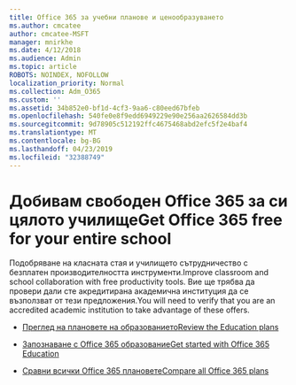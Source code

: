 ```yaml
---
title: Office 365 за учебни планове и ценообразуването
ms.author: cmcatee
author: cmcatee-MSFT
manager: mnirkhe
ms.date: 4/12/2018
ms.audience: Admin
ms.topic: article
ROBOTS: NOINDEX, NOFOLLOW
localization_priority: Normal
ms.collection: Adm_O365
ms.custom: ''
ms.assetid: 34b852e0-bf1d-4cf3-9aa6-c80eed67bfeb
ms.openlocfilehash: 540fe0e8f9edd6949229e90e256aa2626584dd3b
ms.sourcegitcommit: 9d78905c512192ffc4675468abd2efc5f2e4baf4
ms.translationtype: MT
ms.contentlocale: bg-BG
ms.lasthandoff: 04/23/2019
ms.locfileid: "32388749"
---
```

# <a name="get-office-365-free-for-your-entire-school"></a><span data-ttu-id="7757b-102">Добивам свободен Office 365 за си цялото училище</span><span class="sxs-lookup"><span data-stu-id="7757b-102">Get Office 365 free for your entire school</span></span>

<span data-ttu-id="7757b-103">Подобряване на класната стая и училището сътрудничество с безплатен производителността инструменти.</span><span class="sxs-lookup"><span data-stu-id="7757b-103">Improve classroom and school collaboration with free productivity tools.</span></span> <span data-ttu-id="7757b-104">Вие ще трябва да провери дали сте акредитирана академична институция да се възползват от тези предложения.</span><span class="sxs-lookup"><span data-stu-id="7757b-104">You will need to verify that you are an accredited academic institution to take advantage of these offers.</span></span>
  
- [<span data-ttu-id="7757b-105">Преглед на плановете на образованието</span><span class="sxs-lookup"><span data-stu-id="7757b-105">Review the Education plans</span></span>](https://products.office.com/academic/compare-office-365-education-plans)
    
- [<span data-ttu-id="7757b-106">Запознаване с Office 365 образование</span><span class="sxs-lookup"><span data-stu-id="7757b-106">Get started with Office 365 Education</span></span>](https://support.office.com/article/ab02abe5-a1ee-458c-b749-5b44416ccf1)
    
- [<span data-ttu-id="7757b-107">Сравни всички Office 365 плановете</span><span class="sxs-lookup"><span data-stu-id="7757b-107">Compare all Office 365 plans</span></span>](https://products.office.com/business/compare-more-office-365-for-business-plans)
    

